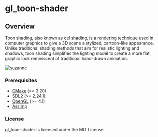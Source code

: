 # gl_toon-shader

## Overview

Toon shading, also known as cel shading, is a rendering technique used in computer graphics to give a 3D scene a stylized, cartoon-like appearance. Unlike traditional shading methods that aim for realistic lighting and shadows, toon shading simplifies the lighting model to create a more flat, graphic look reminiscent of traditional hand-drawn animation.

![suzanne](assets/cartoonish_suzanne.gif)
### Prerequisites
+ [CMake](http://www.cmake.org "CMake project page") (>= 3.20)
+ [SDL2](https://www.libsdl.org "Simple DirectMedia Layer") (>= 2.24.1)
+ [OpenGL](https://www.opengl.org "OpenGL project page") (>= 4.1)
+ [Assimp](https://assimp.org "Open Asset Import Library")
### License
gl_toon-shader is licensed under the MIT License.